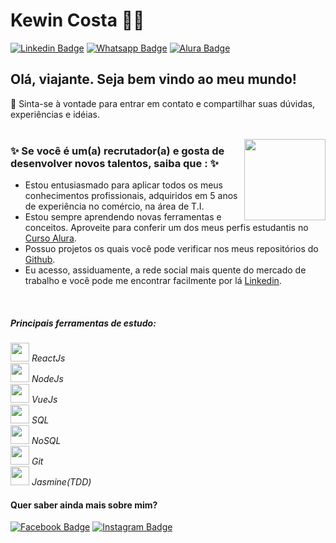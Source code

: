 # Kewin Costa 🧙‍♂️
[![Linkedin Badge](https://img.shields.io/badge/-LinkedIn-blue?style=flat-square&logo=Linkedin&logoColor=white&link=https://www.linkedin.com/in/kewineic/)](https://www.linkedin.com/in/kewineic) 
[![Whatsapp Badge](https://img.shields.io/badge/-Whatsapp-green?style=flat-square&logo=Whatsapp&logoColor=white&link=https://api.whatsapp.com/send?phone=5521976163775&text=Ol%C3%A1)](https://api.whatsapp.com/send?phone=5521976163775&text=Ol%C3%A1) 
[![Alura Badge](https://img.shields.io/badge/-Alura-1ca0f1?style=flat-square&logo=Angular&logoColor=white&link=https://cursos.alura.com.br/user/kewineic)](https://cursos.alura.com.br/user/kewineic)


## Olá, viajante. Seja bem vindo ao meu mundo!
💬 Sinta-se à vontade para entrar em contato e compartilhar suas dúvidas, experiências e idéias.
<br>
<br>

<img align="right" src="https://image.flaticon.com/icons/svg/2332/2332801.svg" width="130" height="130" /> 

### ✨ Se você é um(a) recrutador(a) e gosta de desenvolver novos talentos, saiba que : ✨
- Estou entusiasmado para aplicar todos os meus conhecimentos profissionais, adquiridos em 5 anos de experiência no comércio, na área de T.I.
- Estou sempre aprendendo novas ferramentas e conceitos. Aproveite para conferir um dos meus perfis estudantis no <a href="https://cursos.alura.com.br/user/kewineic">Curso Alura</a>.
- Possuo projetos os quais você pode verificar nos meus repositórios do <a href="https://github.com/kewineic">Github</a>.
- Eu acesso, assiduamente, a rede social mais quente do mercado de trabalho e você pode me encontrar facilmente por lá <a href="https://www.linkedin.com/in/kewineic/">Linkedin</a>.

<br>

##### Principais ferramentas de estudo: 
<img src="https://d2eip9sf3oo6c2.cloudfront.net/tags/images/000/000/026/full/react.png" width="30" height="30"> *ReactJs*
<br> <img src="https://seeklogo.com/images/N/nodejs-logo-FBE122E377-seeklogo.com.png" width="30" height="30"> *NodeJs* 
<br> <img src="https://upload.wikimedia.org/wikipedia/commons/thumb/9/95/Vue.js_Logo_2.svg/555px-Vue.js_Logo_2.svg.png" width="30" height="30">  *VueJs* 
<br> <img src="https://image.flaticon.com/icons/svg/29/29594.svg" width="30" height="30"> *SQL*
<br> <img src="https://cdn.onlinewebfonts.com/svg/img_369018.png" width="30" height="30"> *NoSQL*
<br> <img src="https://upload.wikimedia.org/wikipedia/commons/thumb/3/3f/Git_icon.svg/1200px-Git_icon.svg.png" width="30" height="30">  *Git* 
<br> <img src="https://upload.wikimedia.org/wikipedia/en/thumb/2/22/Logo_jasmine.svg/1200px-Logo_jasmine.svg.png" width="30" height="30">  *Jasmine(TDD)* 
<br>  

#### Quer saber ainda mais sobre mim?

[![Facebook Badge](https://img.shields.io/badge/-Facebook-blue?style=flat-square&logo=Facebook&logoColor=white&link=https://www.facebook.com/kewineic)](https://www.facebook.com/kewineic)
[![Instagram Badge](https://img.shields.io/badge/-Instagram-ff69b4?style=flat-square&logo=Instagram&logoColor=white&link=https://www.instagram.com/kewin_costa)](https://www.instagram.com/kewin_costa)






